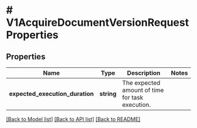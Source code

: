 # # V1AcquireDocumentVersionRequestProperties

## Properties

Name | Type | Description | Notes
------------ | ------------- | ------------- | -------------
**expected_execution_duration** | **string** | The expected amount of time for task execution. |

[[Back to Model list]](../../README.md#models) [[Back to API list]](../../README.md#endpoints) [[Back to README]](../../README.md)
